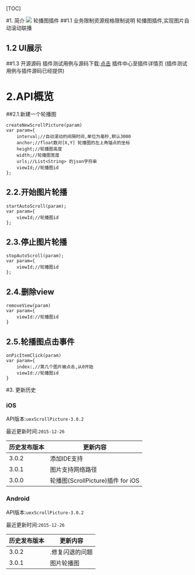[TOC]

#1. 简介 [![](http://appcan-download.oss-cn-beijing.aliyuncs.com/%E5%85%AC%E6%B5%8B%2Fgf.png)]()
轮播图插件
##1.1 业务限制资源规格限制说明
轮播图插件,实现图片自动滚动联播
## 1.2 UI展示
##1.3 开源源码
插件测试用例与源码下载:[点击](http://plugin.appcan.cn/details.html?id=433_index) 插件中心至插件详情页 (插件测试用例与插件源码已经提供) 

# 2.API概览
##2.1.新建一个轮播图

```
createNewScrollPicture(param)
var param={
	interval;//自动滚动的间隔时间,单位为毫秒,默认3000
	anchor;//float数对[X,Y] 轮播图的左上角锚点的坐标
	height;//轮播图高度
	width;//轮播图宽度
	urls;//List<String> 的json字符串
	viewId;//轮播图id
};

```

## 2.2.开始图片轮播

```
startAutoScroll(param);
var param={
	viewId;//轮播图id
};
```

## 2.3.停止图片轮播
```
stopAutoScroll(param);
var param={
	viewId;//轮播图id
};
```

## 2.4.删除view
```
removeView(param)
var param={
	viewId://轮播图id
}
```

## 2.5.轮播图点击事件

```
onPicItemClick(param)
var param={
	index:,//第几个图片被点击,从0开始
	viewId://轮播图id
}
```
#3. 更新历史

### iOS

API版本:`uexScrollPicture-3.0.2`

最近更新时间:`2015-12-26`

| 历史发布版本 | 更新内容 |
| ----- | ----- |
| 3.0.2 | 添加IDE支持 |
| 3.0.1 | 图片支持网络路径 |
| 3.0.0 | 轮播图(ScrollPicture)插件 for iOS |

### Android

API版本:`uexScrollPicture-3.0.2`

最近更新时间:`2015-12-26`

| 历史发布版本 | 更新内容 |
| ----- | ----- |
| 3.0.2 | .修复闪退的问题 |
| 3.0.1 | 图片轮播图 |
